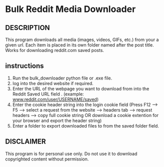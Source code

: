 Bulk Reddit Media Downloader
==================================

DESCRIPTION
-----------
This program downloads all media (images, videos, GIFs, etc.) from your a given url.
Each item is placed in its own folder named after the post title. Works for downloading
reddit.com saved posts.

instructions
-----------
1. Run the bulk_downloader python file or .exe file.
2. log into the desired website if required.
3. Enter the URL of the webpage you want to download from into the Reddit Saved URL field . (example: www.reddit.com/user/USERNAME/saved)
4. Enter the cookie header string into the login cookie field (Press F12 --> F5 --> select a request from the website --> headers tab --> request headers --> copy full cookie string
   OR download a cookie extention for your browser and export the header string)
5. Enter a folder to export downloaded files to from the saved folder field.

DISCLAIMER
----------
This program is for personal use only. Do not use it to download copyrighted content without permission.
